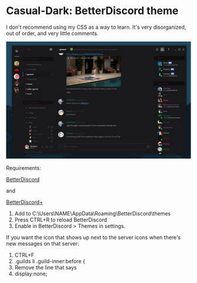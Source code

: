 # Casual-Dark: BetterDiscord theme

I don't recommend using my CSS as a way to learn. It's very disorganized, out of order, and very little comments.

![Preview](example.png) 

Requirements:

[BetterDiscord](https://betterdiscord.net/)

and

[BetterDiscord+](https://github.com/Bluscream/BetterDiscord-Plugins-and-Themes)

1. Add to C:\Users\NAME\AppData\Roaming\BetterDiscord\themes
2. Press CTRL+R to reload BetterDiscord
3. Enable in BetterDiscord > Themes in settings.

If you want the icon that shows up next to the server icons when there's new messages on that server:

1. CTRL+F
2. .guilds li .guild-inner:before {
3. Remove the line that says
4. display:none;

